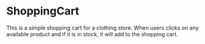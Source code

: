 # ShoppingCart

This is a simple shopping cart for a clothing store.
When users clicks on any available product and if it is in stock, it will add to the shopping cart.
